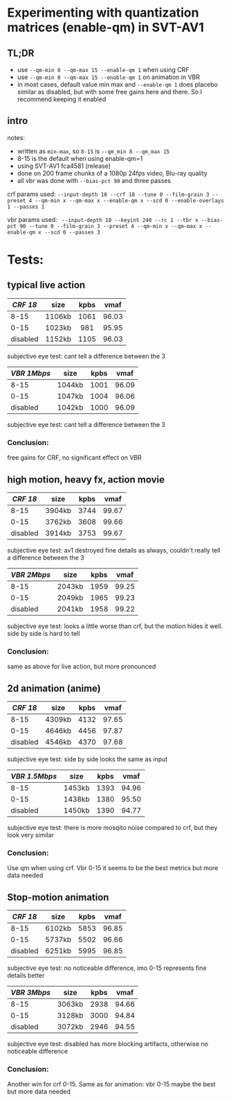# Experimenting with quantization matrices (enable-qm) in SVT-AV1

## TL;DR

* use `--qm-min 0 --qm-max 15 --enable-qm 1` when using CRF
* use `--qm-min 0 --qm-max 15 --enable-qm 1` on animation in VBR
* in most cases, default value min max and `--enable-qm 1` does placebo similar as disabled, but with some free gains here and there. So I recommend keeping
  it enabled

## intro

notes:

* written as `min-max`, so `8-15` is `--qm_min 8 --qm_max 15`
* 8-15 is the default when using enable-qm=1
* using SVT-AV1 fca4581 (release)
* done on 200 frame chunks of a 1080p 24fps video, Blu-ray quality
* all vbr was done with `--bias-pct 90` and three passes

crf params
used: `--input-depth 10 --crf 18 --tune 0 --film-grain 3 --preset 4 --qm-min x --qm-max x --enable-qm x --scd 0 --enable-overlays 1 --passes 1`

vbr params
used: ` --input-depth 10 --keyint 240 --rc 1 --tbr x --bias-pct 90 --tune 0 --film-grain 3 --preset 4 --qm-min x --qm-max x --enable-qm x --scd 0 --passes 3`

# Tests:

## typical live action

| _CRF 18_ |  size  | kpbs | vmaf  |
|----------|:------:|:----:|:-----:|
| 8-15     | 1106kb | 1061 | 96.03 |
| 0-15     | 1023kb | 981  | 95.95 |
| disabled | 1152kb | 1105 | 96.03 |

subjective eye test: cant tell a difference between the 3

| _VBR 1Mbps_ |  size  | kpbs | vmaf  |
|-------------|:------:|:----:|:-----:|
| 8-15        | 1044kb | 1001 | 96.09 |
| 0-15        | 1047kb | 1004 | 96.06 |
| disabled    | 1042kb | 1000 | 96.09 |

subjective eye test: cant tell a difference between the 3

### Conclusion:

free gains for CRF, no significant effect on VBR

## high motion, heavy fx, action movie

| _CRF 18_ |  size  | kpbs | vmaf  |
|----------|:------:|:----:|:-----:|
| 8-15     | 3904kb | 3744 | 99.67 |
| 0-15     | 3762kb | 3608 | 99.66 |
| disabled | 3914kb | 3753 | 99.67 |

subjective eye test: av1 destroyed fine details as always, couldn't really tell a difference between the 3

| _VBR 2Mbps_ |  size  | kpbs | vmaf  |
|-------------|:------:|:----:|:-----:|
| 8-15        | 2043kb | 1959 | 99.25 |
| 0-15        | 2049kb | 1965 | 99.23 |
| disabled    | 2041kb | 1958 | 99.22 |

subjective eye test: looks a little worse than crf, but the motion hides it well. side by side is hard to tell

### Conclusion:

same as above for live action, but more pronounced

## 2d animation (anime)

| _CRF 18_ |  size  | kpbs | vmaf  |
|----------|:------:|:----:|:-----:|
| 8-15     | 4309kb | 4132 | 97.65 |
| 0-15     | 4646kb | 4456 | 97.87 |
| disabled | 4546kb | 4370 | 97.68 |

subjective eye test: side by side looks the same as input

| _VBR 1.5Mbps_ |  size  | kpbs | vmaf  |
|---------------|:------:|:----:|:-----:|
| 8-15          | 1453kb | 1393 | 94.96 |
| 0-15          | 1438kb | 1380 | 95.50 |
| disabled      | 1450kb | 1390 | 94.77 |

subjective eye test: there is more mosqito noise compared to crf, but they look very similar

### Conclusion:

Use qm when using crf. Vbr 0-15 it seems to be the best metrics but more data needed

## Stop-motion animation

| _CRF 18_ |  size  | kpbs | vmaf  |
|----------|:------:|:----:|:-----:|
| 8-15     | 6102kb | 5853 | 96.85 |
| 0-15     | 5737kb | 5502 | 96.66 |
| disabled | 6251kb | 5995 | 96.85 |

subjective eye test: no noticeable difference, imo 0-15 represents fine details better

| _VBR 3Mbps_ |  size  | kpbs | vmaf  |
|-------------|:------:|:----:|:-----:|
| 8-15        | 3063kb | 2938 | 94.66 |
| 0-15        | 3128kb | 3000 | 94.84 |
| disabled    | 3072kb | 2946 | 94.55 |

subjective eye test: disabled has more blocking artifacts, otherwise no noticeable difference

### Conclusion:

Another win for crf 0-15. Same as for animation: vbr 0-15 maybe the best but more data needed